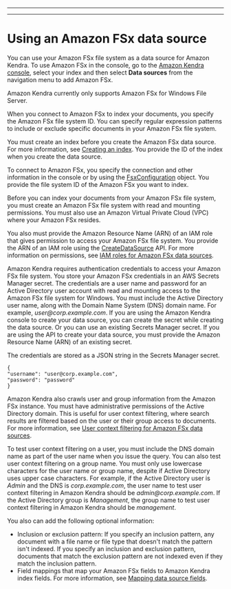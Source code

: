 --------

--------

# Using an Amazon FSx data source<a name="data-source-fsx"></a>

You can use your Amazon FSx file system as a data source for Amazon Kendra\. To use Amazon FSx in the console, go to the [Amazon Kendra console](https://console.aws.amazon.com/kendra/), select your index and then select **Data sources** from the navigation menu to add Amazon FSx\.

Amazon Kendra currently only supports Amazon FSx for Windows File Server\.

When you connect to Amazon FSx to index your documents, you specify the Amazon FSx file system ID\. You can specify regular expression patterns to include or exclude specific documents in your Amazon FSx file system\.

You must create an index before you create the Amazon FSx data source\. For more information, see [Creating an index](https://docs.aws.amazon.com/kendra/latest/dg/create-index.html)\. You provide the ID of the index when you create the data source\.

To connect to Amazon FSx, you specify the connection and other information in the console or by using the [FsxConfiguration](https://docs.aws.amazon.com/kendra/latest/dg/API_FsxConfiguration.html) object\. You provide the file system ID of the Amazon FSx you want to index\.

Before you can index your documents from your Amazon FSx file system, you must create an Amazon FSx file system with read and mounting permissions\. You must also use an Amazon Virtual Private Cloud \(VPC\) where your Amazon FSx resides\.

You also must provide the Amazon Resource Name \(ARN\) of an IAM role that gives permission to access your Amazon FSx file system\. You provide the ARN of an IAM role using the [CreateDataSource](https://docs.aws.amazon.com/kendra/latest/dg/API_CreateDataSource.html) API\. For more information on permissions, see [IAM roles for Amazon FSx data sources](https://docs.aws.amazon.com/kendra/latest/dg/iam-roles.html#iam-roles-ds)\.

Amazon Kendra requires authentication credentials to access your Amazon FSx file system\. You store your Amazon FSx credentials in an AWS Secrets Manager secret\. The credentials are a user name and password for an Active Directory user account with read and mounting access to the Amazon FSx file system for Windows\. You must include the Active Directory user name, along with the Domain Name System \(DNS\) domain name\. For example, *user@corp\.example\.com*\. If you are using the Amazon Kendra console to create your data source, you can create the secret while creating the data source\. Or you can use an existing Secrets Manager secret\. If you are using the API to create your data source, you must provide the Amazon Resource Name \(ARN\) of an existing secret\.

The credentials are stored as a JSON string in the Secrets Manager secret\.

```
{
"username": "user@corp.example.com",
"password": "password"
}
```

Amazon Kendra also crawls user and group information from the Amazon FSx instance\. You must have administrative permissions of the Active Directory domain\. This is useful for user context filtering, where search results are filtered based on the user or their group access to documents\. For more information, see [User context filtering for Amazon FSx data sources](https://docs.aws.amazon.com/kendra/latest/dg/user-context-filter.html#context-filter-fsx)\.

To test user context filtering on a user, you must include the DNS domain name as part of the user name when you issue the query\. You can also test user context filtering on a group name\. You must only use lowercase characters for the user name or group name, despite if Active Directory uses upper case characters\. For example, if the Active Directory user is *Admin* and the DNS is *corp\.example\.com*, the user name to test user context filtering in Amazon Kendra should be *admin@corp\.example\.com*\. If the Active Directory group is *Management*, the group name to test user context filtering in Amazon Kendra should be *management*\.

You also can add the following optional information:
+ Inclusion or exclusion pattern: If you specify an inclusion pattern, any document with a file name or file type that doesn't match the pattern isn't indexed\. If you specify an inclusion and exclusion pattern, documents that match the exclusion pattern are not indexed even if they match the inclusion pattern\.
+ Field mappings that map your Amazon FSx fields to Amazon Kendra index fields\. For more information, see [Mapping data source fields](https://docs.aws.amazon.com/kendra/latest/dg/field-mapping.html)\.